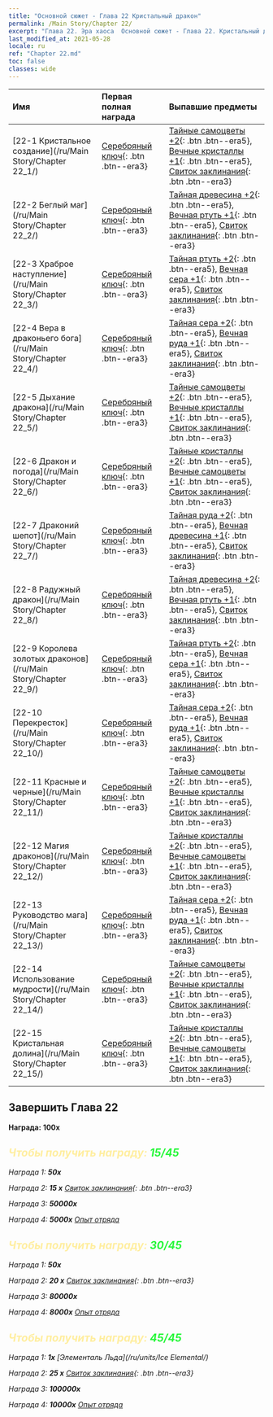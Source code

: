 ```yaml
---
title: "Основной сюжет - Глава 22 Кристальный дракон"
permalink: /Main Story/Chapter 22/
excerpt: "Глава 22. Эра хаоса  Основной сюжет - Глава 22. Кристальный дракон"
last_modified_at: 2021-05-28
locale: ru
ref: "Chapter 22.md"
toc: false
classes: wide
---
```


  | Имя |  Первая полная награда | Выпавшие предметы |
  |:------------|:------------|:------------| 
  | [22-1 Кристальное создание](/ru/Main Story/Chapter 22_1/) | [Серебряный ключ](/ItemsRU/con_693/){: .btn .btn--era3} | [Тайные самоцветы +2](/ItemsRU/mat_79/){: .btn .btn--era5}, [Вечные кристаллы +1](/ItemsRU/mat_73/){: .btn .btn--era5}, [Свиток заклинания](/ItemsRU/con_694/){: .btn .btn--era3} |
  | [22-2 Беглый маг](/ru/Main Story/Chapter 22_2/) | [Серебряный ключ](/ItemsRU/con_693/){: .btn .btn--era3} | [Тайная древесина +2](/ItemsRU/mat_76/){: .btn .btn--era5}, [Вечная ртуть +1](/ItemsRU/mat_70/){: .btn .btn--era5}, [Свиток заклинания](/ItemsRU/con_694/){: .btn .btn--era3} |
  | [22-3 Храброе наступление](/ru/Main Story/Chapter 22_3/) | [Серебряный ключ](/ItemsRU/con_693/){: .btn .btn--era3} | [Тайная ртуть +2](/ItemsRU/mat_77/){: .btn .btn--era5}, [Вечная сера +1](/ItemsRU/mat_71/){: .btn .btn--era5}, [Свиток заклинания](/ItemsRU/con_694/){: .btn .btn--era3} |
  | [22-4 Вера в драконьего бога](/ru/Main Story/Chapter 22_4/) | [Серебряный ключ](/ItemsRU/con_693/){: .btn .btn--era3} | [Тайная сера +2](/ItemsRU/mat_78/){: .btn .btn--era5}, [Вечная руда +1](/ItemsRU/mat_68/){: .btn .btn--era5}, [Свиток заклинания](/ItemsRU/con_694/){: .btn .btn--era3} |
  | [22-5 Дыхание дракона](/ru/Main Story/Chapter 22_5/) | [Серебряный ключ](/ItemsRU/con_693/){: .btn .btn--era3} | [Тайные самоцветы +2](/ItemsRU/mat_79/){: .btn .btn--era5}, [Вечные кристаллы +1](/ItemsRU/mat_73/){: .btn .btn--era5}, [Свиток заклинания](/ItemsRU/con_694/){: .btn .btn--era3} |
  | [22-6 Дракон и погода](/ru/Main Story/Chapter 22_6/) | [Серебряный ключ](/ItemsRU/con_693/){: .btn .btn--era3} | [Тайные кристаллы +2](/ItemsRU/mat_80/){: .btn .btn--era5}, [Вечные самоцветы +1](/ItemsRU/mat_72/){: .btn .btn--era5}, [Свиток заклинания](/ItemsRU/con_694/){: .btn .btn--era3} |
  | [22-7 Драконий шепот](/ru/Main Story/Chapter 22_7/) | [Серебряный ключ](/ItemsRU/con_693/){: .btn .btn--era3} | [Тайная руда +2](/ItemsRU/mat_75/){: .btn .btn--era5}, [Вечная древесина +1](/ItemsRU/mat_69/){: .btn .btn--era5}, [Свиток заклинания](/ItemsRU/con_694/){: .btn .btn--era3} |
  | [22-8 Радужный дракон](/ru/Main Story/Chapter 22_8/) | [Серебряный ключ](/ItemsRU/con_693/){: .btn .btn--era3} | [Тайная древесина +2](/ItemsRU/mat_76/){: .btn .btn--era5}, [Вечная ртуть +1](/ItemsRU/mat_70/){: .btn .btn--era5}, [Свиток заклинания](/ItemsRU/con_694/){: .btn .btn--era3} |
  | [22-9 Королева золотых драконов](/ru/Main Story/Chapter 22_9/) | [Серебряный ключ](/ItemsRU/con_693/){: .btn .btn--era3} | [Тайная ртуть +2](/ItemsRU/mat_77/){: .btn .btn--era5}, [Вечная сера +1](/ItemsRU/mat_71/){: .btn .btn--era5}, [Свиток заклинания](/ItemsRU/con_694/){: .btn .btn--era3} |
  | [22-10 Перекресток](/ru/Main Story/Chapter 22_10/) | [Серебряный ключ](/ItemsRU/con_693/){: .btn .btn--era3} | [Тайная сера +2](/ItemsRU/mat_78/){: .btn .btn--era5}, [Вечная руда +1](/ItemsRU/mat_68/){: .btn .btn--era5}, [Свиток заклинания](/ItemsRU/con_694/){: .btn .btn--era3} |
  | [22-11 Красные и черные](/ru/Main Story/Chapter 22_11/) | [Серебряный ключ](/ItemsRU/con_693/){: .btn .btn--era3} | [Тайные самоцветы +2](/ItemsRU/mat_79/){: .btn .btn--era5}, [Вечные кристаллы +1](/ItemsRU/mat_73/){: .btn .btn--era5}, [Свиток заклинания](/ItemsRU/con_694/){: .btn .btn--era3} |
  | [22-12 Магия драконов](/ru/Main Story/Chapter 22_12/) | [Серебряный ключ](/ItemsRU/con_693/){: .btn .btn--era3} | [Тайные кристаллы +2](/ItemsRU/mat_80/){: .btn .btn--era5}, [Вечные самоцветы +1](/ItemsRU/mat_72/){: .btn .btn--era5}, [Свиток заклинания](/ItemsRU/con_694/){: .btn .btn--era3} |
  | [22-13 Руководство мага](/ru/Main Story/Chapter 22_13/) | [Серебряный ключ](/ItemsRU/con_693/){: .btn .btn--era3} | [Тайная сера +2](/ItemsRU/mat_78/){: .btn .btn--era5}, [Вечная руда +1](/ItemsRU/mat_68/){: .btn .btn--era5}, [Свиток заклинания](/ItemsRU/con_694/){: .btn .btn--era3} |
  | [22-14 Использование мудрости](/ru/Main Story/Chapter 22_14/) | [Серебряный ключ](/ItemsRU/con_693/){: .btn .btn--era3} | [Тайные самоцветы +2](/ItemsRU/mat_79/){: .btn .btn--era5}, [Вечные кристаллы +1](/ItemsRU/mat_73/){: .btn .btn--era5}, [Свиток заклинания](/ItemsRU/con_694/){: .btn .btn--era3} |
  | [22-15 Кристальная долина](/ru/Main Story/Chapter 22_15/) | [Серебряный ключ](/ItemsRU/con_693/){: .btn .btn--era3} | [Тайные кристаллы +2](/ItemsRU/mat_80/){: .btn .btn--era5}, [Вечные самоцветы +1](/ItemsRU/mat_72/){: .btn .btn--era5}, [Свиток заклинания](/ItemsRU/con_694/){: .btn .btn--era3} |


## Завершить Глава 22

 **Награда:**  **100x** <i class="fas fa-gem"/>



## <span style="color: #ffeea0">Чтобы получить награду: </span><span style="color: #27f73a">15/45</span>

 Награда 1:  **50x** <i class="fas fa-gem"/>

 Награда 2: **15 x** [Свиток заклинания](/ItemsRU/con_694/){: .btn .btn--era3}

 Награда 3:  **50000x** <i class="fas fa-coins"/>

 Награда 4:  **5000x** [Опыт отряда](/ItemsRU/con_902/)



## <span style="color: #ffeea0">Чтобы получить награду: </span><span style="color: #27f73a">30/45</span>

 Награда 1:  **50x** <i class="fas fa-gem"/>

 Награда 2: **20 x** [Свиток заклинания](/ItemsRU/con_694/){: .btn .btn--era3}

 Награда 3:  **80000x** <i class="fas fa-coins"/>

 Награда 4:  **8000x** [Опыт отряда](/ItemsRU/con_902/)



## <span style="color: #ffeea0">Чтобы получить награду: </span><span style="color: #27f73a">45/45</span>

 Награда 1:  **1x** [Элементаль Льда](/ru/units/Ice Elemental/)

 Награда 2: **25 x** [Свиток заклинания](/ItemsRU/con_694/){: .btn .btn--era3}

 Награда 3:  **100000x** <i class="fas fa-coins"/>

 Награда 4:  **10000x** [Опыт отряда](/ItemsRU/con_902/)

